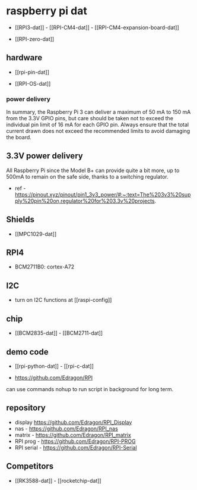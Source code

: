 
# raspberry pi dat 

- [[RPI3-dat]] - [[RPI-CM4-dat]] - [[RPI-CM4-expansion-board-dat]]

- [[RPI-zero-dat]]

## hardware 

- [[rpi-pin-dat]]

- [[RPI-OS-dat]]


### power delivery 

In summary, the Raspberry Pi 3 can deliver a maximum of 50 mA to 150 mA from the 3.3V GPIO pins, but care should be taken not to exceed the individual pin limit of 16 mA for each GPIO pin. Always ensure that the total current drawn does not exceed the recommended limits to avoid damaging the board.

## 3.3V power delivery 

All Raspberry Pi since the Model B+ can provide quite a bit more, up to 500mA to remain on the safe side, thanks to a switching regulator.

- ref - https://pinout.xyz/pinout/pin1_3v3_power/#:~:text=The%203v3%20supply%20pin%20on,regulator%20for%203.3v%20projects.


## Shields 

- [[MPC1029-dat]]

## RPI4 

- BCM2711B0: cortex-A72 




## I2C 

- turn on I2C functions at [[raspi-config]]


## chip 

- [[BCM2835-dat]] - [[BCM2711-dat]]


## demo code 

- [[rpi-python-dat]] - [[rpi-c-dat]]

- https://github.com/Edragon/RPI

can use commands nohup to run script in background for long term.


## repository

- display https://github.com/Edragon/RPI_Display
- nas - https://github.com/Edragon/RPI_nas
- matrix - https://github.com/Edragon/RPI_matrix
- RPI prog - https://github.com/Edragon/RPI-PROG
- RPI serial - https://github.com/Edragon/RPI-Serial

## Competitors 

- [[RK3588-dat]] - [[rocketchip-dat]]

